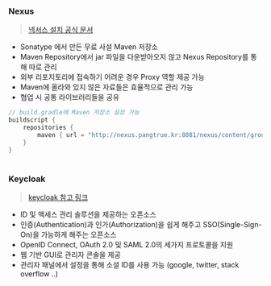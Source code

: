 ### Nexus
> [넥서스 설치 공식 문서](https://help.sonatype.com/repomanager3)
- Sonatype 에서 만든 무료 사설 Maven 저장소
- Maven Repository에서 jar 파일을 다운받아오지 않고 Nexus Repository를 통해 따로 관리
- 외부 리포지토리에 접속하기 어려운 경우 Proxy 역할 제공 가능
- Maven에 올라와 있지 않은 자료들은 효율적으로 관리 가능
- 협업 시 공통 라이브러리들을 공유

```gradle
// build.gradle에 Maven 저장소 설정 가능
buildscript {
    repositories {
        maven { url = "http://nexus.pangtrue.kr:8081/nexus/content/groups/public/" }
    }
}
```

#
### Keycloak
> [keycloak 참고 링크](https://github.com/nhkiiim/code-repository/wiki/etc.#keycloak)
- ID 및 액세스 관리 솔루션을 제공하는 오픈소스
- 인증(Authentication)과 인가(Authorization)을 쉽게 해주고 SSO(Single-Sign-On)을 가능하게 해주는 오픈소스
- OpenID Connect, OAuth 2.0 및 SAML 2.0의 세가지 프로토콜을 지원
- 웹 기반 GUI로 관리자 콘솔을 제공
- 관리자 패널에서 설정을 통해 소셜 ID를 사용 가능 (google, twitter, stack overflow ..)
